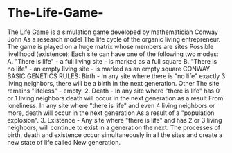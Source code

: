 # The-Life-Game-
The Life Game is a simulation game developed by mathematician Conway John As a research model
The life cycle of the organic living entrepreneur. The game is played on a huge matrix whose members are sites
Possible livelihood (existence): Each site can have one of the following two modes:
A. "There is life" - a full living site - is marked as a full square
B. "There is no life" - an empty living site - is marked as an empty square 
CONWAY BASIC GENETICS RULES:
Birth - In any site where there is "no life" exactly 3 living neighbors, there will be a birth in the next generation. Other
The site remains "lifeless" - empty.
2. Death - In any site where "there is life" has 0 or 1 living neighbors death will occur in the next generation as a result
From loneliness. In any site where "there is life" and even 4 living neighbors or more, death will occur in the next generation
As a result of a "population explosion".
3. Existence - Any site where "there is life" and has 2 or 3 living neighbors, will continue to exist in a generation
the next.
The processes of birth, death and existence occur simultaneously in all the sites and create a new state of life called
New generation.

